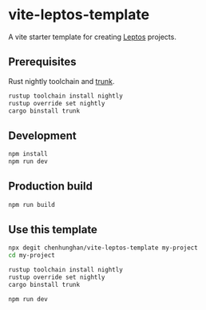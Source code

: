 # vite-leptos-template

A vite starter template for creating [Leptos](https://leptos.dev/) projects.

## Prerequisites

Rust nightly toolchain and [trunk](https://trunkrs.dev/).
```sh
rustup toolchain install nightly
rustup override set nightly
cargo binstall trunk
```

## Development

```sh
npm install
npm run dev
```

## Production build

```sh
npm run build
```

## Use this template

```sh
npx degit chenhunghan/vite-leptos-template my-project
cd my-project

rustup toolchain install nightly
rustup override set nightly
cargo binstall trunk

npm run dev
```
